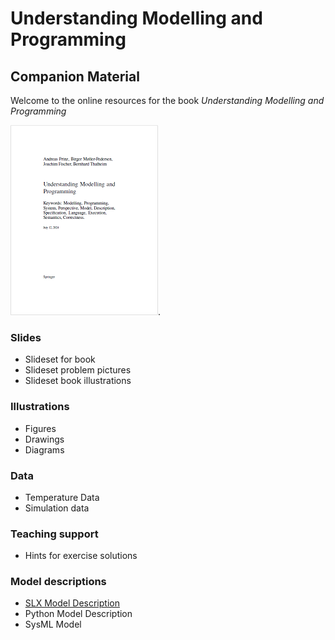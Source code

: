 # Understanding Modelling and Programming
## Companion Material

Welcome to the online resources for the book *Understanding Modelling and Programming*

![book cover page](images/Bookcover_small.png "Book cover page").

### Slides
* Slideset for book
* Slideset problem pictures
* Slideset book illustrations

### Illustrations
* Figures
* Drawings
* Diagrams

### Data
* Temperature Data
* Simulation data

### Teaching support
* Hints for exercise solutions

### Model descriptions
* [SLX Model Description](RoomModelSLX)
* Python Model Description
* SysML Model

